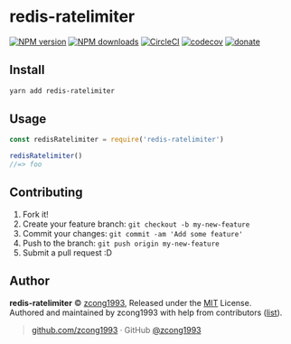
# redis-ratelimiter

[![NPM version](https://img.shields.io/npm/v/redis-ratelimiter.svg?style=flat)](https://npmjs.com/package/redis-ratelimiter) [![NPM downloads](https://img.shields.io/npm/dm/redis-ratelimiter.svg?style=flat)](https://npmjs.com/package/redis-ratelimiter) [![CircleCI](https://circleci.com/gh/zcong1993/redis-ratelimiter/tree/master.svg?style=shield)](https://circleci.com/gh/zcong1993/redis-ratelimiter/tree/master)  [![codecov](https://codecov.io/gh/zcong1993/redis-ratelimiter/branch/master/graph/badge.svg)](https://codecov.io/gh/zcong1993/redis-ratelimiter)
 [![donate](https://img.shields.io/badge/$-donate-ff69b4.svg?maxAge=2592000&style=flat)](https://github.com/zcong1993/donate)

## Install

```bash
yarn add redis-ratelimiter
```

## Usage

```js
const redisRatelimiter = require('redis-ratelimiter')

redisRatelimiter()
//=> foo
```

## Contributing

1. Fork it!
2. Create your feature branch: `git checkout -b my-new-feature`
3. Commit your changes: `git commit -am 'Add some feature'`
4. Push to the branch: `git push origin my-new-feature`
5. Submit a pull request :D


## Author

**redis-ratelimiter** © [zcong1993](https://github.com/zcong1993), Released under the [MIT](./LICENSE) License.<br>
Authored and maintained by zcong1993 with help from contributors ([list](https://github.com/zcong1993/redis-ratelimiter/contributors)).

> [github.com/zcong1993](https://github.com/zcong1993) · GitHub [@zcong1993](https://github.com/zcong1993)
